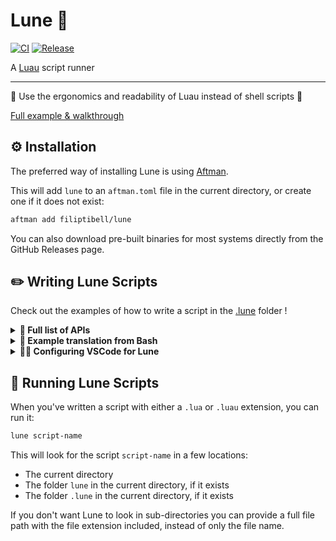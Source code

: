 <!-- markdownlint-disable MD033 -->

# Lune 🌙

[![CI](https://github.com/filiptibell/lune/actions/workflows/ci.yaml/badge.svg)](https://github.com/filiptibell/lune/actions/workflows/ci.yaml)
[![Release](https://github.com/filiptibell/lune/actions/workflows/release.yaml/badge.svg)](https://github.com/filiptibell/lune/actions/workflows/release.yaml)

A [Luau](https://luau-lang.org) script runner

---

🚀 Use the ergonomics and readability of Luau instead of shell scripts 🚀

[Full example & walkthrough](.lune/hello_lune.luau)

## ⚙️ Installation

The preferred way of installing Lune is using [Aftman](https://github.com/lpghatguy/aftman).

This will add `lune` to an `aftman.toml` file in the current directory, or create one if it does not exist:

```sh
aftman add filiptibell/lune
```

You can also download pre-built binaries for most systems directly from the GitHub Releases page.

## ✏️ Writing Lune Scripts

Check out the examples of how to write a script in the [.lune](.lune) folder !

<details>
<summary><b>🔎 Full list of APIs</b></summary>

### **`fs`** - Filesystem

```lua
type fs = {
	readFile: (path: string) -> string,
	readDir: (path: string) -> { string },
	writeFile: (path: string, contents: string) -> (),
	writeDir: (path: string) -> (),
	removeFile: (path: string) -> (),
	removeDir: (path: string) -> (),
	isFile: (path: string) -> boolean,
	isDir: (path: string) -> boolean,
}
```

### **`json`** - JSON

```lua
type json = {
	encode: (value: any, pretty: boolean?) -> string,
	decode: (encoded: string) -> any,
}
```

### **`process`** - Current process & child processes

```lua
type process = {
	getEnvVars: () -> { string },
	getEnvVar: (key: string) -> string?,
	setEnvVar: (key: string, value: string) -> (),
	exit: (code: number?) -> (),
	spawn: (program: string, params: { string }?) -> {
		ok: boolean,
		code: number,
		stdout: string,
		stderr: string,
	},
}
```

</details>

<details>
<summary><b>🔀 Example translation from Bash</b></summary>

```bash
#!/bin/bash
VALID=true
COUNT=1
while [ $VALID ]
do
    echo $COUNT
    if [ $COUNT -eq 5 ];
    then
        break
    fi
    ((COUNT++))
done
```

**_With Lune & Luau:_**

```lua
local valid = true
local count = 1
while valid do
    print(count)
    if count == 5 then
        break
    end
    count += 1
end
```

</details>

<details>
<summary><b>🧑‍💻 Configuring VSCode for Lune</b></summary>

Lune puts developer experience first, and as such provides type definitions and configurations for several tools out of the box.

<details>
<summary>Luau LSP</summary>

1. Use `lune --download-luau-types` to download Luau types (`luneTypes.d.luau`) to the current directory
2. Set your definition files setting to include `luneTypes.d.luau`, an example can be found in the [.vscode](.vscode) folder in this repository

</details>

<details>
<summary>Selene</summary>

1. Use `lune --download-selene-types` to download Selene types (`lune.yml`) to the current directory
2. Use either `std = "roblox-lune"` or `std = "luau+lune"` in your `selene.toml` configuration file

</details>

**_NOTE:_** _It is highly recommended to add any type definition files to your `.gitignore` and to only download them using these commands, since this guarantees that you have type definitions compatible with your installed version of Lune._

</details>

## 🏃 Running Lune Scripts

When you've written a script with either a `.lua` or `.luau` extension, you can run it:

```sh
lune script-name
```

This will look for the script `script-name` in a few locations:

- The current directory
- The folder `lune` in the current directory, if it exists
- The folder `.lune` in the current directory, if it exists

If you don't want Lune to look in sub-directories you can provide a full file path with the file extension included, instead of only the file name.
